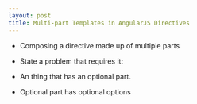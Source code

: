 ```yaml
---
layout: post
title: Multi-part Templates in AngularJS Directives
---
```


- Composing a directive made up of multiple parts
- State a problem that requires it:

- An thing that has an optional part.
- Optional part has optional options